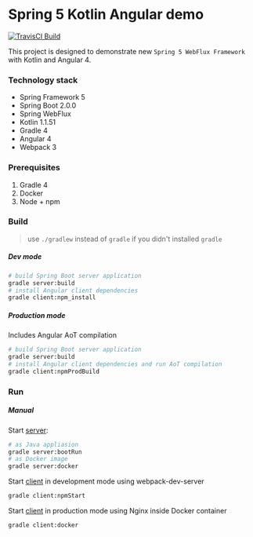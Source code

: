 Spring 5 Kotlin Angular demo
=============

[![TravisCI Build](https://travis-ci.org/hiper2d/spring-kotlin-angular-demo.svg)](https://travis-ci.org/hiper2d/spring-kotlin-angular-demo)

This project is designed to demonstrate new `Spring 5 WebFlux Framework` with Kotlin and Angular 4.

### Technology stack
* Spring Framework 5
* Spring Boot 2.0.0
* Spring WebFlux
* Kotlin 1.1.51
* Gradle 4
* Angular 4
* Webpack 3

### Prerequisites
1. Gradle 4
2. Docker
3. Node + npm

### Build
> use `./gradlew` instead of `gradle` if you didn't installed `gradle`
##### Dev mode
```bash
# build Spring Boot server application
gradle server:build
# install Angular client dependencies
gradle client:npm_install
```
##### Production mode
Includes Angular AoT compilation
```bash
# build Spring Boot server application
gradle server:build
# install Angular client dependencies and run AoT compilation
gradle client:npmProdBuild
```

### Run
##### Manual
Start [server](./server/):
```bash
# as Java appliasion
gradle server:bootRun
# as Docker image
gradle server:docker
```
Start [client](./client/) in development mode using webpack-dev-server
```bash
gradle client:npmStart
```
Start [client](./client/) in production mode using Nginx inside Docker container
```bash
gradle client:docker
```

